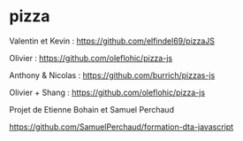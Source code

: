 # pizza

Valentin et Kevin : https://github.com/elfindel69/pizzaJS

Olivier : https://github.com/oleflohic/pizza-js

Anthony & Nicolas : https://github.com/burrich/pizzas-js

Olivier + Shang : https://github.com/oleflohic/pizza-js

Projet de Etienne Bohain et Samuel Perchaud 

https://github.com/SamuelPerchaud/formation-dta-javascript
